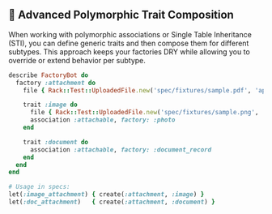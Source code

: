 ## 🧩 Advanced Polymorphic Trait Composition

When working with polymorphic associations or Single Table Inheritance (STI), you can define generic traits and then compose them for different subtypes. This approach keeps your factories DRY while allowing you to override or extend behavior per subtype.

```ruby
describe FactoryBot do
  factory :attachment do
    file { Rack::Test::UploadedFile.new('spec/fixtures/sample.pdf', 'application/pdf') }

    trait :image do
      file { Rack::Test::UploadedFile.new('spec/fixtures/sample.png', 'image/png') }
      association :attachable, factory: :photo
    end

    trait :document do
      association :attachable, factory: :document_record
    end
  end
end

# Usage in specs:
let(:image_attachment) { create(:attachment, :image) }
let(:doc_attachment)   { create(:attachment, :document) }
```